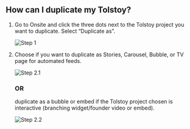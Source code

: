 ## How can I duplicate my Tolstoy?

1. Go to Onsite and click the three dots next to the Tolstoy project you want to duplicate. Select “Duplicate as”. 

   ![Step 1](https://downloads.intercomcdn.com/i/o/763184964/81691ba394427acc53124460/image.png)

2. Choose if you want to duplicate as Stories, Carousel, Bubble, or TV page for automated feeds. 

   ![Step 2.1](https://downloads.intercomcdn.com/i/o/763187490/74269a91e7929c56e3fdbf8f/image.png)


   ### OR

   duplicate as a bubble or embed if the Tolstoy project chosen is interactive (branching widget/founder video or embed).

   ![Step 2.2](https://downloads.intercomcdn.com/i/o/763186072/1bae5439f1e174be83eaf84b/image.png)

